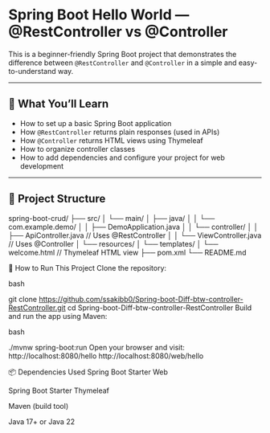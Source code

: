 # Spring Boot Hello World — @RestController vs @Controller

This is a beginner-friendly Spring Boot project that demonstrates the difference between `@RestController` and `@Controller` in a simple and easy-to-understand way.

---

## 🚀 What You’ll Learn

- How to set up a basic Spring Boot application
- How `@RestController` returns plain responses (used in APIs)
- How `@Controller` returns HTML views using Thymeleaf
- How to organize controller classes
- How to add dependencies and configure your project for web development

---

## 🧾 Project Structure

spring-boot-crud/
├── src/
│ └── main/
│ ├── java/
│ │ └── com.example.demo/
│ │ ├── DemoApplication.java
│ │ └── controller/
│ │ ├── ApiController.java // Uses @RestController
│ │ └── ViewController.java // Uses @Controller
│ └── resources/
│ └── templates/
│ └── welcome.html // Thymeleaf HTML view
├── pom.xml
└── README.md

🔧 How to Run This Project
Clone the repository:

bash

git clone https://github.com/ssakibb0/Spring-boot-Diff-btw-controller-RestController.git
cd Spring-boot-Diff-btw-controller-RestController
Build and run the app using Maven:

bash

./mvnw spring-boot:run
Open your browser and visit:
http://localhost:8080/hello
http://localhost:8080/web/hello

📦 Dependencies Used
Spring Boot Starter Web

Spring Boot Starter Thymeleaf

Maven (build tool)

Java 17+ or Java 22

